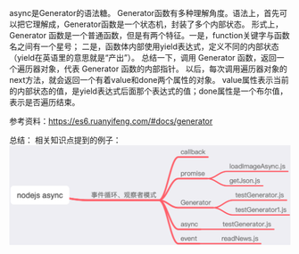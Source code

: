 async是Generator的语法糖。
Generator函数有多种理解角度。语法上，首先可以把它理解成，Generator函数是一个状态机，封装了多个内部状态。
形式上，Generator 函数是一个普通函数，但是有两个特征。一是，function关键字与函数名之间有一个星号；
二是，函数体内部使用yield表达式，定义不同的内部状态（yield在英语里的意思就是“产出”）。
总结一下，调用 Generator 函数，返回一个遍历器对象，代表 Generator 函数的内部指针。
以后，每次调用遍历器对象的next方法，就会返回一个有着value和done两个属性的对象。
value属性表示当前的内部状态的值，是yield表达式后面那个表达式的值；done属性是一个布尔值，表示是否遍历结束。

参考资料：https://es6.ruanyifeng.com/#docs/generator

总结：
相关知识点提到的例子：
![相关知识点提到的例子](nodejs_async.png)